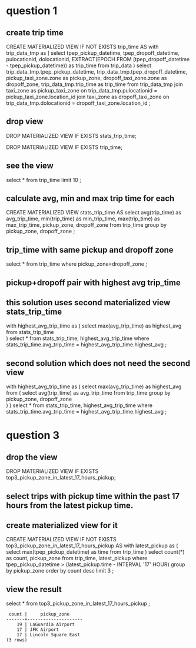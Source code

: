 

# question 1

## create trip time

CREATE MATERIALIZED VIEW IF NOT EXISTS trip_time AS
with trip_data_tmp as (
    select 
        tpep_pickup_datetime,
        tpep_dropoff_datetime,
        pulocationid, 
        dolocationid,
        EXTRACT(EPOCH FROM (tpep_dropoff_datetime - tpep_pickup_datetime)) as trip_time
    from trip_data
)
select 
    trip_data_tmp.tpep_pickup_datetime,
    trip_data_tmp.tpep_dropoff_datetime,
    pickup_taxi_zone.zone as pickup_zone, 
    dropoff_taxi_zone.zone as dropoff_zone, 
    trip_data_tmp.trip_time as trip_time
from trip_data_tmp
join taxi_zone as pickup_taxi_zone 
    on trip_data_tmp.pulocationid = pickup_taxi_zone.location_id
join taxi_zone as dropoff_taxi_zone 
    on trip_data_tmp.dolocationid = dropoff_taxi_zone.location_id
;


## drop view

DROP MATERIALIZED VIEW IF EXISTS stats_trip_time;

DROP MATERIALIZED VIEW IF EXISTS trip_time; 


## see the view
select *
from trip_time
limit 10
;



## calculate avg, min and max trip time for each
CREATE MATERIALIZED VIEW stats_trip_time AS
select 
    avg(trip_time) as avg_trip_time, 
    min(trip_time) as min_trip_time, 
    max(trip_time) as max_trip_time,
    pickup_zone,
    dropoff_zone
from trip_time
group by pickup_zone, dropoff_zone
;


## trip_time with same pickup and dropoff zone
select *
from trip_time
where pickup_zone=dropoff_zone
;



## pickup+dropoff pair with highest avg trip_time
## this solution uses second materialized view stats_trip_time
with highest_avg_trip_time as (
    select 
        max(avg_trip_time) as highest_avg
    from stats_trip_time    
)
select *
from stats_trip_time, highest_avg_trip_time
where stats_trip_time.avg_trip_time = highest_avg_trip_time.highest_avg
;


## second solution which does not need the second view

with highest_avg_trip_time as (
    select max(avg_trip_time) as highest_avg
    from (
        select 
            avg(trip_time) as avg_trip_time
        from trip_time
        group by pickup_zone, dropoff_zone    
    )
)
select *
from stats_trip_time, highest_avg_trip_time
where stats_trip_time.avg_trip_time = highest_avg_trip_time.highest_avg
;

# ##########################################################################


# question 3


## drop the view
DROP MATERIALIZED VIEW IF EXISTS top3_pickup_zone_in_latest_17_hours_pickup;


## select trips with pickup time within the past 17 hours from the latest pickup time.
## create materialized view for it

CREATE MATERIALIZED VIEW IF NOT EXISTS top3_pickup_zone_in_latest_17_hours_pickup AS
with latest_pickup as (
    select max(tpep_pickup_datetime) as time
    from trip_time
)
select count(*) as count, pickup_zone
from trip_time, latest_pickup
where tpep_pickup_datetime > (latest_pickup.time - INTERVAL '17' HOUR)
group by pickup_zone
order by count desc
limit 3
;



## view the result
select *
from top3_pickup_zone_in_latest_17_hours_pickup
;

```
 count |     pickup_zone
-------+---------------------
    19 | LaGuardia Airport
    17 | JFK Airport
    17 | Lincoln Square East
(3 rows)
```


